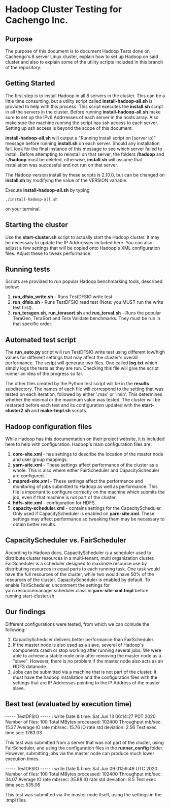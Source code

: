 # Hadoop Cluster Testing for Cachengo Inc.

## Purpose

  The purpose of this document is to document Hadoop Tests done on Cachengo's 8 server Linux cluster, explain how to set up Hadoop on said cluster and also to explain some of the utility scripts included in this branch of the repository.


## Getting Started

The first step is to install Hadoop in all 8 servers in the cluster. This can be a little time consuming, but a utility script called **install-hadoop-all.sh** is provided to help with this process. This script executes the **install.sh** script in all the servers in the cluster. Before running **install-hadoop-all.sh** make sure to set up the IPv6 Addrresses of each server in the hosts array. Also make sure the machine running the script has ssh access to each server. Setting up ssh access is beyond the scope of this document. 

**install-hadoop-all.sh** will output a "Running install script on [server ip]" message before running **install.sh** on each server. Should any installation fail, look for the final instance of this message to see which server failed to install.  Before attempting to reinstall on that server, the folders **/hadoop** and **~/hadoop** must be deleted, otherwise, **install.sh** will assume that installation was successful and not run on that server.

The Hadoop version install by these scripts is 2.10.0, but can be changed on **install.sh** by modifying the value of the VERSION variable. 

Execute **install-hadoop-all.sh** by typing 

`./install-hadoop-all.sh`

on your terminal.

## Starting the cluster

Use the **start-cluster.sh** script to actually start the Hadoop cluster. It may be necessary to update the IP Addrresses included here.  You can also adjust a few settings that will be copied onto Hadoop's XML configuration files. Adjust these to tweak performance.

## Running tests

Scripts are provided to run popular Hadoop benchmarking tools, described below:

1. **run_dfsio_write.sh** - Runs TestDFSIO write test
2. **run_dfsio.sh** - Runs TestDFSIO read test (Note: you MUST run the write test first).
3. **run_teragen.sh**, **run_terasort.sh** and **run_terval.sh** - Runs the popular TeraGen, TeraSort and Tera Validate benchmarks.  They must be run in that specific order.

## Automated test script

The **run_auto.py** script will run TestDFSIO write test using different low/high values for different settings that may affect the cluster's overall performance. The script will generate two files. One called **log.txt** which simply logs the tests as they are run. Checking this file will give the script runner an idea of the progress so far. 

The other files created by the Python test script will be in the **results** subdirectory.  The names of each file will correspond to the setting that was tested on each iteration, followed by either '.max' or '.min'. This determines whether the minimal or the maximum value was tested. The cluster will be restarted before each test and its configuration updated with the **start-cluster2.sh** and **make-tmpl.sh** scripts.

## Hadoop configuration files

While Hadoop has this documentation on their project website, it is included here to help with configuration.  Hadoop's main configuration files are: 

1. **core-site.xml** - has settings to describe the location of the master node and user group mappings.
2. **yarn-site.xml** - These settings affect performance of the cluster as a whole. This is also where either FairScheduler and CapacityScheduler are configured.
3. **mapred-site.xml** - These settings affect the performance and monitoring of jobs submitted to Hadoop as well as performance. This file is important to configure correctly on the machine which submits the job, even if that machine is not part of the cluster.
4. **hdfs-site.xml** - configuration for HDFS. 
5. **capacity-scheduler.xml** - contains settings for the CapacityScheduler. Only used if CapacityScheduler is enabled on **yarn-site.xml**. These settings may affect performance so tweaking them may be necessary to obtain better results.

## CapacityScheduler vs. FairScheduler ##

According to Hadoop docs, CapacityScheduler is a scheduler used to distribute cluster resources in a multi-tenant, multi organization cluster. FairScheduler is a scheduler designed to maximize resource use by distributing resources in equal parts to each running task. One task would have the full resources of the cluster, while two would have 50% of the resources of the cluster.  CapacityScheduler is enabled by default. To enable FairScheduler, uncomment the settings for yarn.resourcemanager.scheduler.class in **yarn-site-xml.tmpl** before running start-cluster.sh


## Our findings

Different configurations were tested, from which we can conlude the following:

1. CapacityScheduler delivers better performance than FairScheduler.
2. If the master node is also used as a slave, several of Hadoop's components crash or stop working after running several jobs.  We were able to achieve a stable node only after removing the master node as a "slave". However, there is no problem if the master node also acts as an HDFS datanode.
3. Jobs can be submitted via a machine that is not part of the cluster. It must have the hadoop installation and the configuration files with the settings that are IP Addresses pointing to the IP Address of the master slave.

## Best test (evaluated by execution time)

----- TestDFSIO ----- : write
            Date & time: Sat Jun 13 06:14:27 PDT 2020
        Number of files: 100
 Total MBytes processed: 102400
      Throughput mb/sec: 15.37
 Average IO rate mb/sec: 15.76
  IO rate std deviation: 2.56
     Test exec time sec: 1763.03

This test was submitted from a server that was not part of the cluster, using FairScheduler, and using the configuration files in the **runner_config** folder. However, submitting jobs via the master node can produce much lower execution times.


----- TestDFSIO ----- : write
Date & time: Sat Jun 09 01:59:49 UTC 2020
Number of files: 100
Total MBytes processed: 102400
Throughput mb/sec: 34.07
Average IO rate mb/sec: 35.88
IO rate std deviation: 8.5
Test exec time sec: 535.06

This test was submitted via the master node itself, using the settings in the .tmpl files.